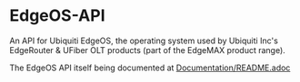 # EdgeOS-API
An API for Ubiquiti EdgeOS, the operating system used by Ubiquiti Inc's EdgeRouter & UFiber OLT products (part of the EdgeMAX product range).

The EdgeOS API itself being documented at [Documentation/README.adoc](Documentation/README.adoc)